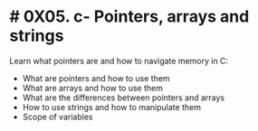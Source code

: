 # # 0X05. c- Pointers, arrays and strings
Learn what pointers are and how to navigate memory in C:

- What are pointers and how to use them
- What are arrays and how to use them
- What are the differences between pointers and arrays
- How to use strings and how to manipulate them
- Scope of variables
